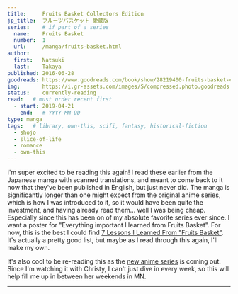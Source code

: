 ```yaml
---
title:     Fruits Basket Collectors Edition
jp_title:  フルーツバスケット 愛蔵版
series:    # if part of a series
  name:    Fruits Basket
  number:  1
  url:     /manga/fruits-basket.html
author: 
  first:   Natsuki 
  last:    Takaya
published: 2016-06-28 
goodreads: https://www.goodreads.com/book/show/28219400-fruits-basket-collector-s-edition-vol-1
img:       https://i.gr-assets.com/images/S/compressed.photo.goodreads.com/books/1463562762i/28219400._SX120_.jpg
status:    currently-reading
read:   # must order recent first
  - start: 2019-04-21 
    end:   # YYYY-MM-DD
type: manga
tags:   # library, own-this, scifi, fantasy, historical-fiction
  - shojo
  - slice-of-life
  - romance
  - own-this
---
```


I'm super excited to be reading this again! I read these earlier from the Japanese manga with scanned translations, and meant to come back to it now that they've been published in English, but just never did. The manga is significantly longer than one might expect from the original anime series, which is how I was introduced to it, so it would have been quite the investment, and having already read them... well I was being cheap. Especially since this has been on of my absolute favorite series ever since. I want a poster for "Everything important I learned from Fruits Basket". For now, this is the best I could find [7 Lessons I Learned From "Fruits Basket"](https://www.theodysseyonline.com/rice-ball-in-fruits-basket). It's actually a pretty good list, but maybe as I read through this again, I'll make my own.

It's also cool to be re-reading this as the [new anime series](/vizmedia/fruits-basket-2019.html) is coming out. Since I'm watching it with Christy, I can't just dive in every week, so this will help fill me up in between her weekends in MN. 

----




